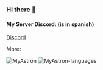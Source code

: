 ### Hi there 👋

<!--
**proyects-MY2015/proyects-MY2015** is a ✨ _special_ ✨ repository because its `README.md` (this file) appears on your GitHub profile.

Here are some ideas to get you started:

- 🔭 I’m currently working on ...
- 🌱 I’m currently learning ...
- 👯 I’m looking to collaborate on ...
- 🤔 I’m looking for help with ...
- 💬 Ask me about ...
- 📫 How to reach me: ...
- 😄 Pronouns: ...
- ⚡ Fun fact: ...
-->
#### My Server Discord: (is in spanish)
[Discord](https://discord.gg/4BVSgjP9ZP)

More:

![MyAstron](https://github-readme-stats.vercel.app/api?username=MyAstron&show_icons=true&title_color=00bcd4&icon_color=00bcd4&text_color=FFFFFF&bg_color=000000)
![MyAstron-languages](https://github-readme-stats.vercel.app/api/top-langs/?username=MyAstron&title_color=00bcd4&text_color=fbd334&bg_color=000&layout=compact "Languages")
